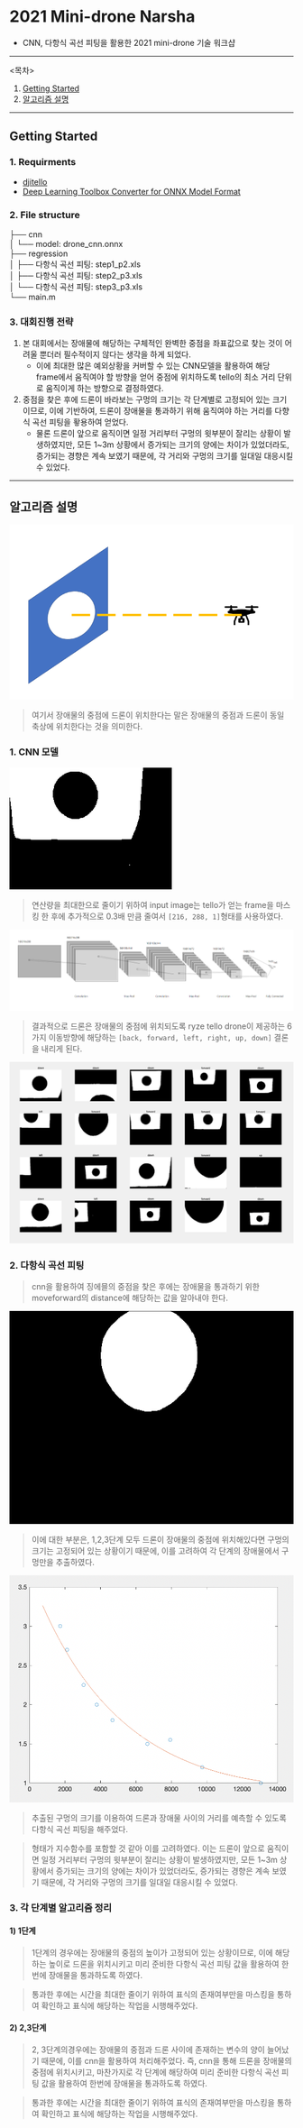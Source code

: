 # 2021 Mini-drone Narsha
- CNN, 다항식 곡선 피팅을 활용한 2021 mini-drone 기술 워크샵  

--------------
<목차>

1. [Getting Started](#getting-started)
2. [알고리즘 설명](#알고리즘-설명)
-------------------------

## Getting Started
### 1. Requirments
- [djitello](https://kr.mathworks.com/matlabcentral/fileexchange/74434-matlab-support-package-for-ryze-tello-drones?s_tid=srchtitle)
- [Deep Learning Toolbox Converter for ONNX Model Format](https://kr.mathworks.com/matlabcentral/fileexchange/67296-deep-learning-toolbox-converter-for-onnx-model-format)

### 2. File structure
├── cnn                 
│       └── model: drone_cnn.onnx                     
├── regression                                         
│       ├── 다항식 곡선 피팅: step1_p2.xls        
│       ├── 다항식 곡선 피팅: step2_p3.xls             
│       └──  다항식 곡선 피팅: step3_p3.xls                 
└── main.m                 

### 3. 대회진행 전략

1. 본 대회에서는 장애물에 해당하는 구체적인 완벽한 중점을 좌표값으로 찾는 것이 어려울 뿐더러 필수적이지 않다는 생각을 하게 되었다.
	- 이에 최대한 많은 예외상황을 커버할 수 있는 CNN모델을 활용하여 해당 frame에서 움직여야 할 방향을 얻어 중점에 위치하도록 tello의 최소 거리 단위로 움직이게 하는 방향으로 결정하였다. 	
2. 중점을 찾은 후에 드론이 바라보는 구멍의 크기는 각 단계별로 고정되어 있는 크기이므로, 이에 기반하여, 드론이 장애물을 통과하기 위해 움직여야 하는 거리를 다향식 곡선 피팅을 홯용하여 얻었다.
	- 물론 드론이 앞으로 움직이면 일정 거리부터 구멍의 윗부분이 잘리는 상황이 발생하였지만, 모든 1~3m 상황에서 증가되는 크기의 양에는 차이가 있었더라도, 증가되는 경향은 계속 보였기 때문에, 각 거리와 구멍의 크기를 일대일 대응시킬 수 있었다. 


--------------

## 알고리즘 설명
![is_center](image_sorce/is_center.PNG)
> 여기서 장애물의 중점에 드론이 위치한다는 말은 장애물의 중점과 드론이 동일 축상에 위치한다는 것을 의미한다.

### 1. CNN 모델
![cnn_dataset](cnn/cnn_dataset.png)
> 연산량을 최대한으로 줄이기 위하여 input image는 tello가 얻는 frame을 마스킹 한 후에 추가적으로 0.3배 만큼 줄여서 `[216, 288, 1]`형태를 사용하였다.

![cnn_model_architecture](cnn/cnn_model_architecture.PNG)
>결과적으로 드론은 장애물의 중점에 위치되도록 ryze tello drone이 제공하는 6가지 이동방향에 해당하는 `[back, forward, left, right, up, down]` 결론을 내리게 된다.

![cnn_label_result](cnn/cnn_label_result.png)


### 2. 다항식 곡선 피팅
> cnn을 활용하여  징에믈의 중점을 찾은 후에는 장애물을 통과하기 위한 moveforward의 distance에 해당하는 값을 알아내야 한다. 

![step3_6](regression/step3_6.png)

> 이에 대한 부분은, 1,2,3단계 모두 드론이 장애물의 중점에 위치해있다면 구멍의 크기는 고정되어 있는 상황이기 때문에, 이를 고려하여 각 단계의 장애물에서 구멍만을 추출하였다. 

![step3_p2](regression/step3_p2.png)
> 추출된  구멍의 크기를 이용하여 드론과 장애물 사이의 거리를 예측할 수 있도록  다항식 곡선 피팅을 해주었다.   

> 형태가 지수함수를 포함할 것 같아 이를 고려하였다. 이는 드론이 앞으로 움직이면 일정 거리부터 구멍의 윗부분이 잘리는 상황이 발생하였지만, 모든 1~3m 상황에서 증가되는 크기의 양에는 차이가 있었더라도, 증가되는 경향은 계속 보였기 때문에, 각 거리와 구멍의 크기를 일대일 대응시킬 수 있었다. 


### 3. 각 단계별 알고리즘 정리
#### 1) 1단계
> 1단계의 경우에는 장애물의 중점의 높이가 고정되어 있는 상황이므로, 이에 해당하는  높이로 드론을 위치시키고 미리 준비한 다항식 곡선 피팅 값을 활용하여 한번에 장애물을 통과하도록 하였다. 


> 통과한 후에는 시간을 최대한 줄이기 위하여 표식의 존재여부만을 마스킹을 통하여 확인하고 표식에 해당하는 작업을 시행해주었다.   



#### 2) 2,3단계
> 2, 3단계의경우에는 장애물의 중점과 드론 사이에 존재하는 변수의 양이 늘어났기 때문에, 이를 cnn을 활용하여 처리해주었다. 
> 즉, cnn을 통해 드론을 장애물의 중점에 위치시키고,  마찬가지로 각 단계에 해당하여 미리 준비한 다항식 곡선 피팅 값을 활용하여 한번에 장애물을 통과하도록 하였다. 

> 통과한 후에는 시간을 최대한 줄이기 위하여 표식의 존재여부만을 마스킹을 통하여 확인하고 표식에 해당하는 작업을 시행해주었다.   
